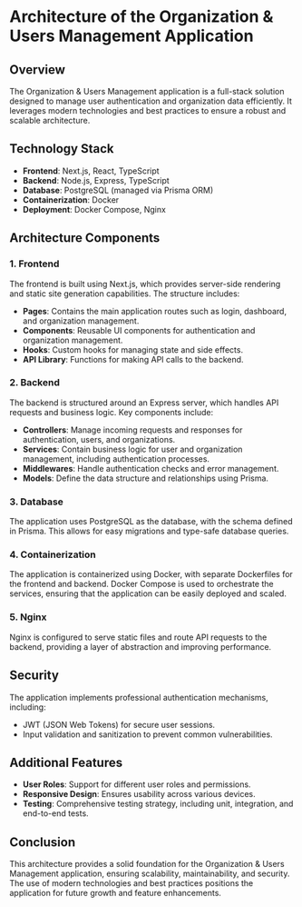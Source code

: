 # Architecture of the Organization & Users Management Application

## Overview
The Organization & Users Management application is a full-stack solution designed to manage user authentication and organization data efficiently. It leverages modern technologies and best practices to ensure a robust and scalable architecture.

## Technology Stack
- **Frontend**: Next.js, React, TypeScript
- **Backend**: Node.js, Express, TypeScript
- **Database**: PostgreSQL (managed via Prisma ORM)
- **Containerization**: Docker
- **Deployment**: Docker Compose, Nginx

## Architecture Components

### 1. Frontend
The frontend is built using Next.js, which provides server-side rendering and static site generation capabilities. The structure includes:
- **Pages**: Contains the main application routes such as login, dashboard, and organization management.
- **Components**: Reusable UI components for authentication and organization management.
- **Hooks**: Custom hooks for managing state and side effects.
- **API Library**: Functions for making API calls to the backend.

### 2. Backend
The backend is structured around an Express server, which handles API requests and business logic. Key components include:
- **Controllers**: Manage incoming requests and responses for authentication, users, and organizations.
- **Services**: Contain business logic for user and organization management, including authentication processes.
- **Middlewares**: Handle authentication checks and error management.
- **Models**: Define the data structure and relationships using Prisma.

### 3. Database
The application uses PostgreSQL as the database, with the schema defined in Prisma. This allows for easy migrations and type-safe database queries.

### 4. Containerization
The application is containerized using Docker, with separate Dockerfiles for the frontend and backend. Docker Compose is used to orchestrate the services, ensuring that the application can be easily deployed and scaled.

### 5. Nginx
Nginx is configured to serve static files and route API requests to the backend, providing a layer of abstraction and improving performance.

## Security
The application implements professional authentication mechanisms, including:
- JWT (JSON Web Tokens) for secure user sessions.
- Input validation and sanitization to prevent common vulnerabilities.

## Additional Features
- **User Roles**: Support for different user roles and permissions.
- **Responsive Design**: Ensures usability across various devices.
- **Testing**: Comprehensive testing strategy, including unit, integration, and end-to-end tests.

## Conclusion
This architecture provides a solid foundation for the Organization & Users Management application, ensuring scalability, maintainability, and security. The use of modern technologies and best practices positions the application for future growth and feature enhancements.